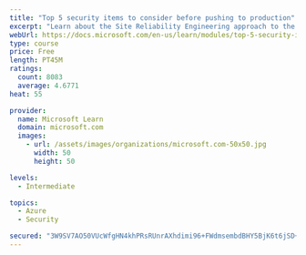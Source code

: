 ```yaml
---
title: "Top 5 security items to consider before pushing to production"
excerpt: "Learn about the Site Reliability Engineering approach to the challenge of assuring reliability and gain a better understanding of why it matters."
webUrl: https://docs.microsoft.com/en-us/learn/modules/top-5-security-items-to-consider/
type: course
price: Free
length: PT45M
ratings:
  count: 8083
  average: 4.6771
heat: 55

provider:
  name: Microsoft Learn
  domain: microsoft.com
  images:
    - url: /assets/images/organizations/microsoft.com-50x50.jpg
      width: 50
      height: 50

levels:
  - Intermediate

topics:
  - Azure
  - Security

secured: "3W9SV7AO50VUcWfgHN4khPRsRUnrAXhdimi96+FWdmsembdBHY5BjK6t6jSD+13hNlm8tBnYaOi/jU5+26fnLBPE7hJGs1l7jAdD2mATSB8QtEankQOiO6lh+P1NSk9VoZN6/o8gy6rdB2LEpxPkrroPWQTZnhOvIeoPmmntOoNC2kZmZyaSWu7/Ytq1qOaCNR1MNMBqDNvrQUnoqnDiaGjnu6Z+bmYKdwhmPbUXj02ahLa3j3ROREwkHR8Fuc+aFDCRJyWGMDHtHhWWjrec6GBhcRzcW/AjSqXR+sps0cvPIkMfZmBaIfrusYfXhl6yzr7hfZ/wWE4/2dwERRaCvZ2KNfZ1GCbMZvDu4Kcj20SAoLs+X+UZ+XEG9oka3HGYkrq3p3DHrx9+GTr1gF+RX1L0UKkRysKvFCmmmBSmRIQ=;VpIekPMKWaA0JDsp/444Ew=="
---
```


